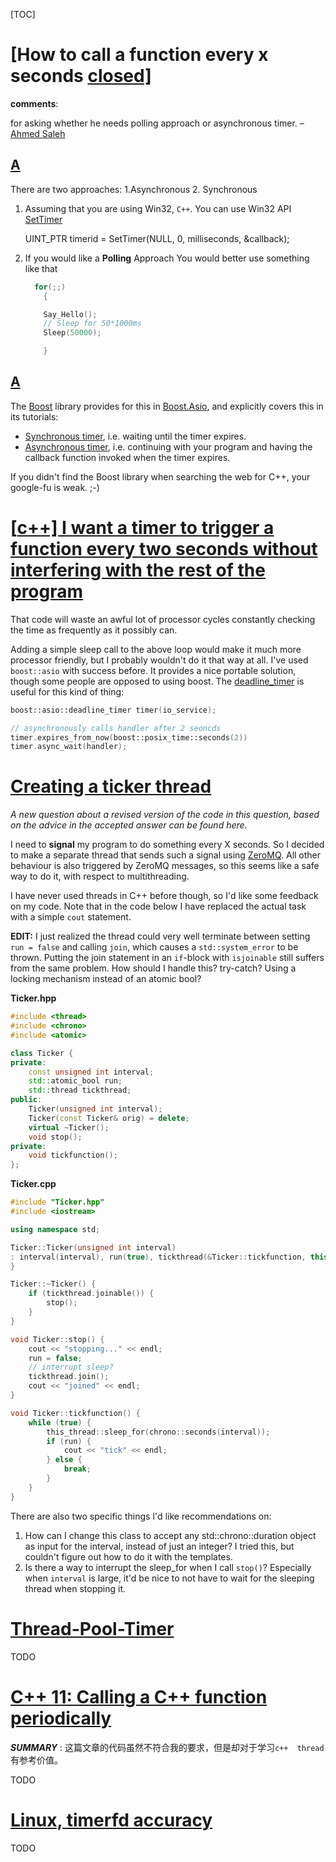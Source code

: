 [TOC]

# [How to call a function every x seconds [closed\]](https://stackoverflow.com/questions/15683221/how-to-call-a-function-every-x-seconds)

**comments**:

for asking whether he needs polling approach or asynchronous timer. – [Ahmed Saleh](https://stackoverflow.com/users/375666/ahmed-saleh) 

## [A](https://stackoverflow.com/a/15683290)

There are two approaches: 1.Asynchronous 2. Synchronous

1. Assuming that you are using Win32, `C++`. You can use Win32 API [SetTimer](http://msdn.microsoft.com/en-us/library/ms644906%28VS.85%29.aspx)

   UINT_PTR timerid = SetTimer(NULL, 0, milliseconds, &callback);

2. If you would like a **Polling** Approach You would better use something like that

   ```cpp
     for(;;) 
       {
   
       Say_Hello();
       // Sleep for 50*1000ms
       Sleep(50000);
   
       }
   ```

## [A](https://stackoverflow.com/a/15683469)

The [Boost](http://boost.org/) library provides for this in [Boost.Asio](http://www.boost.org/doc/libs/release/libs/asio/), and explicitly covers this in its tutorials:

- [Synchronous timer](http://www.boost.org/doc/libs/1_53_0/doc/html/boost_asio/tutorial/tuttimer1.html), i.e. waiting until the timer expires.
- [Asynchronous timer](http://www.boost.org/doc/libs/1_53_0/doc/html/boost_asio/tutorial/tuttimer2.html), i.e. continuing with your program and having the callback function invoked when the timer expires.

If you didn't find the Boost library when searching the web for C++, your google-fu is weak. ;-)



# [[c++\] I want a timer to trigger a function every two seconds without interfering with the rest of the program](https://www.reddit.com/r/learnprogramming/comments/20mqoz/c_i_want_a_timer_to_trigger_a_function_every_two/) 

That code will waste an awful lot of processor cycles constantly checking the time as frequently as it possibly can.

Adding a simple sleep call to the above loop would make it much more processor friendly, but I probably wouldn't do it that way at all. I've used `boost::asio` with success before. It provides a nice portable solution, though some people are opposed to using boost. The [deadline_timer](http://www.boost.org/doc/libs/1_45_0/doc/html/boost_asio/reference/deadline_timer.html) is useful for this kind of thing:
```c++
boost::asio::deadline_timer timer(io_service);

// asynchronously calls handler after 2 seoncds
timer.expires_from_now(boost::posix_time::seconds(2))
timer.async_wait(handler);
```





# [Creating a ticker thread](https://codereview.stackexchange.com/questions/125579/creating-a-ticker-thread)

*A new question about a revised version of the code in this question, based on the advice in the accepted answer can be found here.*

I need to **signal** my program to do something every X seconds. So I decided to make a separate thread that sends such a signal using [ZeroMQ](http://zeromq.org/). All other behaviour is also triggered by ZeroMQ messages, so this seems like a safe way to do it, with respect to multithreading.

I have never used threads in C++ before though, so I'd like some feedback on my code. Note that in the code below I have replaced the actual task with a simple `cout` statement.

**EDIT:** I just realized the thread could very well terminate between setting `run = false` and calling `join`, which causes a `std::system_error` to be thrown. Putting the join statement in an `if`-block with `isjoinable` still suffers from the same problem. How should I handle this? try-catch? Using a locking mechanism instead of an atomic bool?

**Ticker.hpp**

```cpp
#include <thread>
#include <chrono>
#include <atomic>

class Ticker {
private:
    const unsigned int interval;
    std::atomic_bool run;
    std::thread tickthread;
public:
    Ticker(unsigned int interval);
    Ticker(const Ticker& orig) = delete;
    virtual ~Ticker();
    void stop();
private:
    void tickfunction();
};
```

**Ticker.cpp**

```cpp
#include "Ticker.hpp"
#include <iostream>

using namespace std;

Ticker::Ticker(unsigned int interval)
: interval(interval), run(true), tickthread(&Ticker::tickfunction, this) {
}

Ticker::~Ticker() {
    if (tickthread.joinable()) {
        stop();
    }
}

void Ticker::stop() {
    cout << "stopping..." << endl;
    run = false;
    // interrupt sleep?
    tickthread.join();
    cout << "joined" << endl;
}

void Ticker::tickfunction() {
    while (true) {
        this_thread::sleep_for(chrono::seconds(interval));
        if (run) {
            cout << "tick" << endl;
        } else {
            break;
        }
    }
}
```

There are also two specific things I'd like recommendations on:

1. How can I change this class to accept any std::chrono::duration object as input for the interval, instead of just an integer? I tried this, but couldn't figure out how to do it with the templates.
2. Is there a way to interrupt the sleep_for when I call `stop()`? Especially when `interval` is large, it'd be nice to not have to wait for the sleeping thread when stopping it.
















# [Thread-Pool-Timer](https://github.com/bradley219/Thread-Pool-Timer)

TODO



# [C++ 11: Calling a C++ function periodically](https://stackoverflow.com/questions/30425772/c-11-calling-a-c-function-periodically)

***SUMMARY*** : 这篇文章的代码虽然不符合我的要求，但是却对于学习`c++  thread`有参考价值。

TODO



# [Linux, timerfd accuracy](https://stackoverflow.com/questions/3124852/linux-timerfd-accuracy)

TODO

